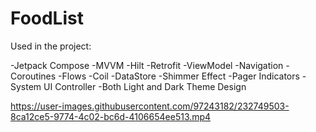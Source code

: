 # FoodList

Used in the project:

-Jetpack Compose -MVVM -Hilt -Retrofit -ViewModel -Navigation -Coroutines -Flows -Coil -DataStore 
-Shimmer Effect -Pager Indicators -System UI Controller -Both Light and Dark Theme Design




https://user-images.githubusercontent.com/97243182/232749503-8ca12ce5-9774-4c02-bc6d-4106654ee513.mp4

